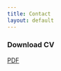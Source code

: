 ```yaml
---
title: Contact
layout: default
---
```


### Download CV 

[PDF](/assets/pdfs/JoacimTag_CV_Sept2019.pdf)